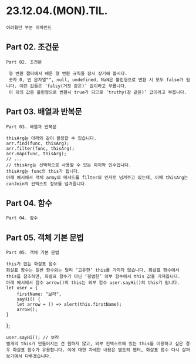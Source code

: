 <h1>23.12.04.(MON).TIL.</h1>

    어려웠던 부분 리마인드

<h2> Part 02. 조건문 </h2>

    Part 02. 조건문

<!-- -->

     형 변환 챕터에서 배운 형 변환 규칙을 잠시 상기해 봅시다.
     숫자 0, 빈 문자열"", null, undefined, NaN은 불린형으로 변환 시 모두 false가 됩니다. 이런 값들은 ‘falsy(거짓 같은)’ 값이라고 부릅니다.
     이 외의 값은 불린형으로 변환시 true가 되므로 ‘truthy(참 같은)’ 값이라고 부릅니다.

<h2> Part 03. 배열과 반복문 </h2>

    Part 03. 배열과 반복문

<!-- -->

    thisArg는 아래와 같이 활용할 수 있습니다.
    arr.find(func, thisArg);
    arr.filter(func, thisArg);
    arr.map(func, thisArg);
    // ...
    // thisArg는 선택적으로 사용할 수 있는 마지막 인수입니다.
    thisArg는 func의 this가 됩니다.
    아래 예시에서 객체 army의 메서드를 filter의 인자로 넘겨주고 있는데, 이때 thisArg는 canJoin의 컨텍스트 정보를 넘겨줍니다.

<h2> Part 04. 함수 </h2>

    Part 04. 함수

<!-- -->

<h2> Part 05. 객체 기본 문법 </h2>

    Part 05. 객체 기본 문법

<!-- -->

    this가 없는 화살표 함수
    화살표 함수는 일반 함수와는 달리 ‘고유한’ this를 가지지 않습니다. 화살표 함수에서 this를 참조하면, 화살표 함수가 아닌 ‘평범한’ 외부 함수에서 this 값을 가져옵니다.
    아래 예시에서 함수 arrow()의 this는 외부 함수 user.sayHi()의 this가 됩니다.
    let user = {
        firstName: "보라",
        sayHi() {
        let arrow = () => alert(this.firstName);
        arrow();
    }

};

    user.sayHi(); // 보라
    별개의 this가 만들어지는 건 원하지 않고, 외부 컨텍스트에 있는 this를 이용하고 싶은 경우 화살표 함수가 유용합니다. 이에 대한 자세한 내용은 별도의 챕터, 화살표 함수 다시 살펴보기에서 다루겠습니다.
